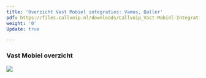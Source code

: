 ```yaml
---
title: 'Overzicht Vast Mobiel integraties: Vamos, Qaller'
pdf: https://files.callvoip.nl/downloads/Callvoip_Vast-Mobiel-Integratie-mogelijkheden.pdf
weight: '0'
Update: true

---
```

### Vast Mobiel overzicht

![](https://res.cloudinary.com/callvoip/image/upload/v1566550416/callvoip-website-mobiel-tabel2_ydwvsx.png)
